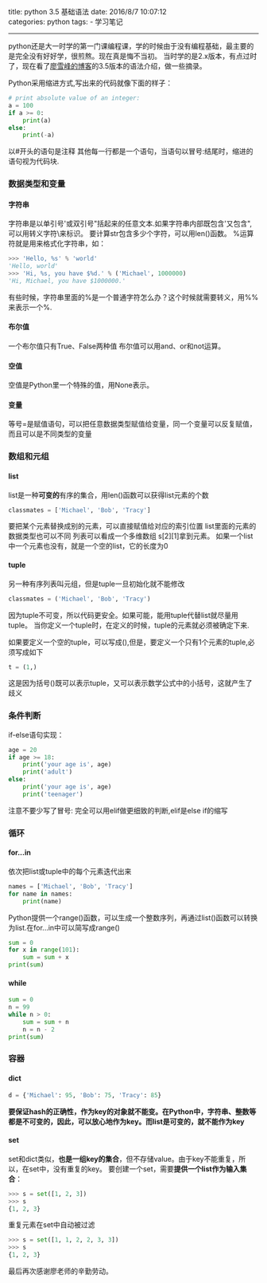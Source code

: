 title: python 3.5 基础语法
date: 2016/8/7 10:07:12  
categories: python
tags:
	- 学习笔记

---

python还是大一时学的第一门课编程课，学的时候由于没有编程基础，最主要的是完全没有好好学，很煎熬。现在真是悔不当初。
当时学的是2.x版本，有点过时了，现在看了[廖雪峰的博客](http://www.liaoxuefeng.com/)的3.5版本的语法介绍，做一些摘录。

<!--more-->
  

Python采用缩进方式,写出来的代码就像下面的样子：
```python
# print absolute value of an integer:
a = 100
if a >= 0:
    print(a)
else:
    print(-a)
```
以#开头的语句是注释
其他每一行都是一个语句，当语句以冒号:结尾时，缩进的语句视为代码块.

### 数据类型和变量
#### 字符串
字符串是以单引号'或双引号"括起来的任意文本.如果字符串内部既包含'又包含",可以用转义字符\来标识。
要计算str包含多少个字符，可以用len()函数。
%运算符就是用来格式化字符串，如：
```python
>>> 'Hello, %s' % 'world'
'Hello, world'
>>> 'Hi, %s, you have $%d.' % ('Michael', 1000000)
'Hi, Michael, you have $1000000.'
```
有些时候，字符串里面的%是一个普通字符怎么办？这个时候就需要转义，用%%来表示一个%.

#### 布尔值
一个布尔值只有True、False两种值
布尔值可以用and、or和not运算。

#### 空值
空值是Python里一个特殊的值，用None表示。

#### 变量
等号=是赋值语句，可以把任意数据类型赋值给变量，同一个变量可以反复赋值，而且可以是不同类型的变量

### 数组和元组
#### list
list是一种**可变的**有序的集合，用len()函数可以获得list元素的个数
```python
classmates = ['Michael', 'Bob', 'Tracy']
```
要把某个元素替换成别的元素，可以直接赋值给对应的索引位置
list里面的元素的数据类型也可以不同
列表可以看成一个多维数组 s[2][1]拿到元素。
如果一个list中一个元素也没有，就是一个空的list，它的长度为0

#### tuple
另一种有序列表叫元组，但是tuple一旦初始化就不能修改
```python
classmates = ('Michael', 'Bob', 'Tracy')
```
因为tuple不可变，所以代码更安全。如果可能，能用tuple代替list就尽量用tuple。
当你定义一个tuple时，在定义的时候，tuple的元素就必须被确定下来.

如果要定义一个空的tuple，可以写成(),但是，要定义一个只有1个元素的tuple,必须写成如下
```python
t = (1,)
```
这是因为括号()既可以表示tuple，又可以表示数学公式中的小括号，这就产生了歧义

### 条件判断
if-else语句实现：
```python
age = 20
if age >= 18:
    print('your age is', age)
    print('adult')
else:
    print('your age is', age)
    print('teenager')
```
注意不要少写了冒号:
完全可以用elif做更细致的判断,elif是else if的缩写

### 循环
#### for...in
依次把list或tuple中的每个元素迭代出来
```python
names = ['Michael', 'Bob', 'Tracy']
for name in names:
    print(name)
```
Python提供一个range()函数，可以生成一个整数序列，再通过list()函数可以转换为list.在for...in中可以简写成range()
```python
sum = 0
for x in range(101):
    sum = sum + x
print(sum)
```

#### while
```python
sum = 0
n = 99
while n > 0:
    sum = sum + n
    n = n - 2
print(sum)
```

### 容器
#### dict
```python
d = {'Michael': 95, 'Bob': 75, 'Tracy': 85}
```
**要保证hash的正确性，作为key的对象就不能变。在Python中，字符串、整数等都是不可变的，因此，可以放心地作为key。而list是可变的，就不能作为key**

#### set
set和dict类似，**也是一组key的集合**，但不存储value。由于key不能重复，所以，在set中，没有重复的key。
要创建一个set，需要**提供一个list作为输入集合**：
```python
>>> s = set([1, 2, 3])
>>> s
{1, 2, 3}
```
重复元素在set中自动被过滤
```python
>>> s = set([1, 1, 2, 2, 3, 3])
>>> s
{1, 2, 3}
```

















最后再次感谢廖老师的辛勤劳动。






